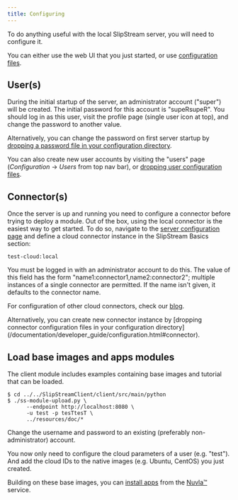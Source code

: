 ```yaml
---
title: Configuring
---
```


To do anything useful with the local SlipStream server, you will need
to configure it.

You can either use the web UI that you just started, or use [configuration
files](/documentation/developer_guide/configuration_files.html).

## User(s)

During the initial startup of the server, an administrator account
("super") will be created.  The initial password for this account is
"supeRsupeR".  You should log in as this user, visit the profile page
(single user icon at top), and change the password to another value.

Alternatively, you can change the password on first server startup
by [dropping a password file in your configuration directory](/documentation/developer_guide/configuration_files.html#password).

You can also create new user accounts by visiting the "users" page
(*Configuration* -> *Users* from top nav bar), or
[dropping user configuration files](/documentation/developer_guide/configuration_files.html#user).

## Connector(s)

Once the server is up and running you need to configure a connector
before trying to deploy a module. Out of the box, using the local
connector is the easiest way to get started. To do so, navigate to the
[server configuration page](http://localhost:8080/configuration) and
define a cloud connector instance in the SlipStream Basics section:

    test-cloud:local

You must be logged in with an administrator account to do this.  The
value of this field has the form "name1:connector1,name2:connector2";
multiple instances of a single connector are permitted.  If the name
isn't given, it defaults to the connector name.

For configuration of other cloud connectors, check our
[blog](http://sixsq.com/blog/index.html).

Alternatively, you can create new connector instance
by [dropping connector configuration files in your configuration directory]
(/documentation/developer_guide/configuration.html#connector).

## Load base images and apps modules

The client module includes examples containing base images and tutorial that can be
loaded.

    $ cd ../../SlipStreamClient/client/src/main/python
    $ ./ss-module-upload.py \
          --endpoint http://localhost:8080 \
          -u test -p tesTtesT \
          ../resources/doc/*

Change the username and password to an existing (preferably
non-administrator) account.

You now only need to configure the cloud parameters of a user
(e.g. "test"). And add the cloud IDs to the native images
(e.g. Ubuntu, CentOS) you just created.

Building on these base images, you can [install apps](https://github.com/slipstream/apps) from the
[Nuvla&trade;](http://nuv.la) service.
